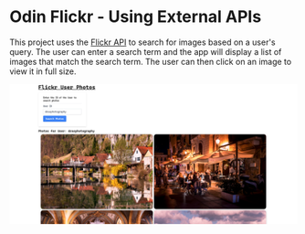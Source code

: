 # Odin Flickr - Using External APIs

This project uses the [Flickr API](https://www.flickr.com/services/api/) to
search for images based on a user's query. The user can enter a search term
and the app will display a list of images that match the search term.
The user can then click on an image to view it in full size.

![Odin Flickr](./images/odin_flickr.png)
